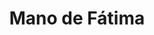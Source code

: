 ---
title: Mano de Fátima
date: 
draft: false

# descripcion
description : Aro de plata con piedra cubic

materials: Plata 925

color: Multicolor

dimensions: 1cm

code: 01-16-0301

type: "Aros"

categories: []

price: $8.710,00

price_eftvo: $7.400,00

# Images
# first image will be shown in the product page
images:
  # - image: "images/path_to_image"
  # La ubicacion de las imagenes es imagenes/Aros/Aros.Cubic/01-16-0301-mano-de-fatima
  - image: "./images/aros/cubic/01-16-0301-mano-de-fatima_a.JPG"
  - image: "./images/aros/cubic/01-16-0301-mano-de-fatima_b.JPG"
---
